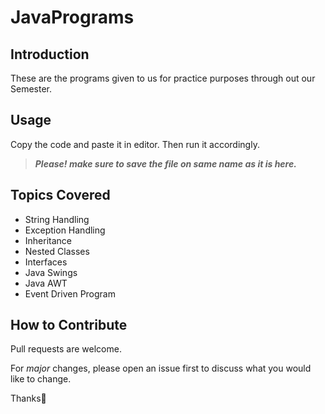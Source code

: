# JavaPrograms
## Introduction

These are the programs given to us for practice purposes through out our Semester.

## Usage

Copy the code and paste it in editor. Then run it accordingly.
>**_Please! make sure to save the file on same name as it is here._**


## Topics Covered
* String Handling
* Exception Handling
* Inheritance
* Nested Classes
* Interfaces
* Java Swings
* Java AWT
* Event Driven Program

## How to Contribute
Pull requests are welcome. 

For *major* changes, please open an issue first to discuss what you would like to change.

Thanks🙂
